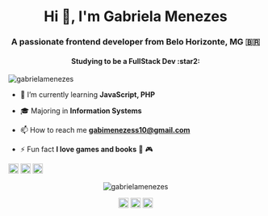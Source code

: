 <h1 align="center">Hi 👋, I'm Gabriela Menezes</h1>
<h3 align="center">A passionate frontend developer from Belo Horizonte, MG 🇧🇷</h3>
<h4 align="center">Studying to be a FullStack Dev :star2:</h4>

<p align="left"> <img src="https://komarev.com/ghpvc/?username=gabrielamenezes" alt="gabrielamenezes" /> </p>

- 🌱 I’m currently learning **JavaScript, PHP**

- :mortar_board: Majoring in **Information Systems**

- 📫 How to reach me **gabimenezess10@gmail.com**

- ⚡ Fun fact **I love games and books** :closed_book: :video_game:

<p align="left"><img src="https://devicons.github.io/devicon/devicon.git/icons/css3/css3-original-wordmark.svg" alt="css3" width="20" height="20"/> <img src="https://devicons.github.io/devicon/devicon.git/icons/html5/html5-original-wordmark.svg" alt="html5" width="20" height="20"/> <img src="https://devicons.github.io/devicon/devicon.git/icons/javascript/javascript-original.svg" alt="javascript" width="20" height="20"/></p><p align="center"> <img src="https://github-readme-stats.vercel.app/api?username=gabrielamenezes&show_icons=true" alt="gabrielamenezes" /> </p>

<p align="center">
<a href="https://twitter.com/gabisboring" target="blank"><img align="center" src="https://cdn.jsdelivr.net/npm/simple-icons@3.0.1/icons/twitter.svg" alt="gabisboring" height="20" width="20" /></a>
<a href="https://linkedin.com/in/gabimenezesdev" target="blank"><img align="center" src="https://cdn.jsdelivr.net/npm/simple-icons@3.0.1/icons/linkedin.svg" alt="gabimenezesdev" height="20" width="20" /></a>
<a href="https://instagram.com/gabimmz" target="blank"><img align="center" src="https://cdn.jsdelivr.net/npm/simple-icons@3.0.1/icons/instagram.svg" alt="gabimmz" height="20" width="20" /></a>
</p>
